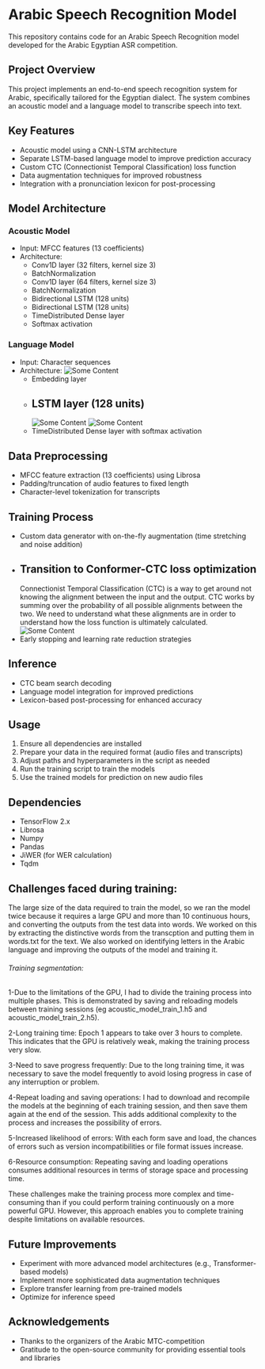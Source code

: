 # Arabic Speech Recognition Model

This repository contains code for an Arabic Speech Recognition model developed for the Arabic Egyptian ASR competition.

## Project Overview

This project implements an end-to-end speech recognition system for Arabic, specifically tailored for the Egyptian dialect. The system combines an acoustic model and a language model to transcribe speech into text.

## Key Features

- Acoustic model using a CNN-LSTM architecture
- Separate LSTM-based language model to improve prediction accuracy
- Custom CTC (Connectionist Temporal Classification) loss function
- Data augmentation techniques for improved robustness
- Integration with a pronunciation lexicon for post-processing

## Model Architecture

### Acoustic Model
- Input: MFCC features (13 coefficients)
- Architecture:
  - Conv1D layer (32 filters, kernel size 3)
  - BatchNormalization
  - Conv1D layer (64 filters, kernel size 3)
  - BatchNormalization
  - Bidirectional LSTM (128 units)
  - Bidirectional LSTM (128 units)
  - TimeDistributed Dense layer
  - Softmax activation

### Language Model
- Input: Character sequences
- Architecture:
   <img src="https://i.sstatic.net/984pp.png" alt="Some Content">
  - Embedding layer
  - ## LSTM layer (128 units)
    <img src="https://www.baeldung.com/wp-content/ql-cache/quicklatex.com-a79d43c09bb28f999cf3ea38279366de_l3.svg" alt="Some Content">
    <img src="https://www.baeldung.com/wp-content/uploads/sites/4/2022/01/bilstm-1-1024x384.png" alt="Some Content">
  - TimeDistributed Dense layer with softmax activation

## Data Preprocessing

- MFCC feature extraction (13 coefficients) using Librosa
- Padding/truncation of audio features to fixed length
- Character-level tokenization for transcripts

## Training Process

- Custom data generator with on-the-fly augmentation (time stretching and noise addition)
- ## Transition to Conformer-CTC loss optimization
  Connectionist Temporal Classification (CTC) is a way to get around not knowing the alignment between the input and the output.
   CTC works by summing over the probability of all possible alignments between the two. We need to understand what these alignments are 
   in order to understand how the loss function is ultimately calculated.
   <img src="https://distill.pub/2017/ctc/assets/ctc_cost.svg" alt="Some Content">
- Early stopping and learning rate reduction strategies

## Inference

- CTC beam search decoding
- Language model integration for improved predictions
- Lexicon-based post-processing for enhanced accuracy

## Usage

1. Ensure all dependencies are installed
2. Prepare your data in the required format (audio files and transcripts)
3. Adjust paths and hyperparameters in the script as needed
4. Run the training script to train the models
5. Use the trained models for prediction on new audio files

## Dependencies

- TensorFlow 2.x
- Librosa
- Numpy
- Pandas
- JiWER (for WER calculation)
- Tqdm
## Challenges faced during training:
 The large size of the data required to train the model, so we ran the model twice because it requires a large GPU and more than 10 
 continuous hours, and converting the outputs from the test data into words. We worked on this by extracting the distinctive words from 
 the transcption and putting them in words.txt for the text. We also worked on identifying letters in the Arabic language and improving 
 the outputs of the model and training it.
 <h6>Training segmentation:</h6>
 
  1-Due to the limitations of the GPU, I had to divide the training process into multiple phases. This is demonstrated by saving and 
    reloading models between training sessions (eg acoustic_model_train_1.h5 and acoustic_model_train_2.h5).
    
  2-Long training time:
    Epoch 1 appears to take over 3 hours to complete. This indicates that the GPU is relatively weak, making the training process very 
    slow.
    
  3-Need to save progress frequently:
     Due to the long training time, it was necessary to save the model frequently to avoid losing progress in case of any interruption 
     or problem.
     
  4-Repeat loading and saving operations:
      I had to download and recompile the models at the beginning of each training session, and then save them again at the end of the 
      session. This adds additional complexity to the process and increases the possibility of errors.
      
  5-Increased likelihood of errors:
    With each form save and load, the chances of errors such as version incompatibilities or file format issues increase.
    
  6-Resource consumption:
    Repeating saving and loading operations consumes additional resources in terms of storage space and processing time.
    

These challenges make the training process more complex and time-consuming than if you could perform training continuously on a more powerful GPU. However, this approach enables you to complete training despite limitations on available resources.


## Future Improvements

- Experiment with more advanced model architectures (e.g., Transformer-based models)
- Implement more sophisticated data augmentation techniques
- Explore transfer learning from pre-trained models
- Optimize for inference speed

## Acknowledgements

- Thanks to the organizers of the Arabic MTC-competition
- Gratitude to the open-source community for providing essential tools and libraries

